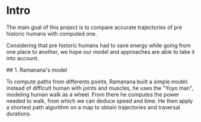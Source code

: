 # Intro

The main goal of this project is to compare accurate trajectories of pre historic humans
with computed one.

Considering that pre historic humans had to save energy while going from one place to another, we hope our model and approaches are able to take it into account.

## 1. Ramanana's model

To compute paths from differents points, Ramanana built a simple model: instead of difficult human with joints and muscles, he uses the "Yoyo man", modeling human walk as a wheel. From there he computes the power needed to walk, from which we can deduce speed and time. He then apply a shortest path algorithm on a map to obtain trajectories and traversal durations.


